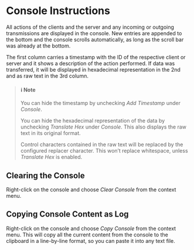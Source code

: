 # Console Instructions

All actions of the clients and the server and any incoming or outgoing transmissions are displayed in the console. New entries are appended to the bottom and the console scrolls automatically, as long as the scroll bar was already at the bottom.

The first column carries a timestamp with the ID of the respective client or server and it shows a description of the action performed. If data was transferred, it will be displayed in hexadecimal representation in the 2nd and as raw text in the 3rd column.

>#### :information_source: Note
>
>You can hide the timestamp by unchecking *Add Timestamp* under *Console*.
>
>You can hide the hexadecimal representation of the data by unchecking *Translate Hex* under *Console*. This also displays the raw text in its original format.
>
>Control characters contained in the raw text will be replaced by the configured replacer character. This won’t replace whitespace, unless *Translate Hex* is enabled.

## Clearing the Console

Right-click on the console and choose *Clear Console* from the context menu.

## Copying Console Content as Log

Right-click on the console and choose *Copy Console* from the context menu. This will copy all the current content from the console to the clipboard in a line-by-line format, so you can paste it into any text file.
